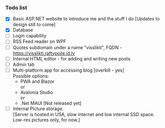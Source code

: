 ﻿### Todo list
- [x] Basic ASP.NET website to introduce me and the stuff I do [Updates to design still to come]
- [x] Database
- [ ] Login capability
- [ ] RSS Feed reader on WPF
- [ ] Quotes subdomain under a name "visslikti", FQDN - https://visslikti.raftypoile.id.lv
- [ ] Internal HTML editor - for adding and writing new posts.
- [ ] Admin tab
- [ ] Multi-platform app for accessing blog [overkill - yes]  
  Possible options:
  - PWA and Blazor  
    or
  - Avalonia Studio  
    or
  - .Net MAUI [Not released yet]
- [ ] Internal Picture storage.  
  [Server is hosted in USA, slow internet and low internal SSD space. Low-res pictures only, for now.]